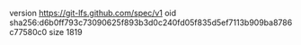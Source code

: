 version https://git-lfs.github.com/spec/v1
oid sha256:d6b0ff793c73090625f893b3d0c240fd05f835d5ef7113b909ba8786c77580c0
size 1819
